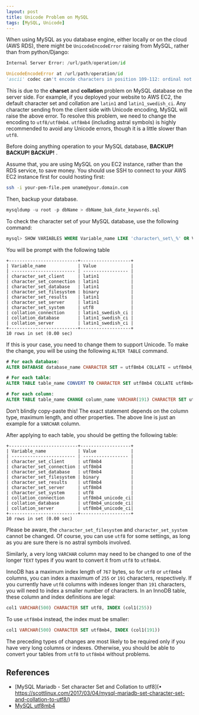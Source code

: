 ```yaml
---
layout: post
title: Unicode Problem on MySQL
tags: [MySQL, Unicode]
---
```


When using MySQL as you database engine, either locally or on the cloud (AWS RDS), there might be `UnicodeEncodeError` raising from MySQL, rather than from python/Django:

```python
Internal Server Error: /url/path/operation/id

UnicodeEncodeError at /url/path/operation/id
'ascii' codec can't encode characters in position 109-112: ordinal not in range(128)
```

This is due to the **charset** and **collation** problem on MySQL database on the server side. For example, if you deployed your website to AWS EC2, the default character set and collation are `latin1` and `latin1_swedish_ci`. Any character sending from the client side with Unicode encoding, MySQL will raise the above error. To resolve this problem, we need to change the encoding to `utf8/utf8mb4`. `utf8mb4` (including astral symbols) is highly recommended to avoid any Unicode errors, though it is a little slower than `utf8`.

Before doing anything operation to your MySQL database, **BACKUP! BACKUP! BACKUP!** .

Assume that, you are using MySQL on you EC2 instance, rather than the RDS service, to save money. You should use SSH to connect to your AWS EC2 instance first for could hosting first:

```bash
ssh -i your-pem-file.pem uname@your.domain.com
```

Then, backup your database.

```sql
mysqldump -u root -p dbName > dbName_bak_date_keywords.sql
```

To check the character set of your MySQL database, use the following command:

```sql
mysql> SHOW VARIABLES WHERE Variable_name LIKE 'character\_set\_%' OR Variable_name LIKE 'collation%';
```

You will be prompt with the following table

```
+--------------------------+-------------------+
| Variable_name            | Value             |
| ------------------------ | ----------------- |
| character_set_client     | latin1            |
| character_set_connection | latin1            |
| character_set_database   | latin1            |
| character_set_filesystem | binary            |
| character_set_results    | latin1            |
| character_set_server     | latin1            |
| character_set_system     | utf8              |
| collation_connection     | latin1_swedish_ci |
| collation_database       | latin1_swedish_ci |
| collation_server         | latin1_swedish_ci |
+--------------------------+-------------------+
10 rows in set (0.00 sec)
```

If this is your case, you need to change them to support Unicode. To make the change, you will be using the following `ALTER TABLE` command.

```sql
# For each database:
ALTER DATABASE database_name CHARACTER SET = utf8mb4 COLLATE = utf8mb4_unicode_ci;

# For each table:
ALTER TABLE table_name CONVERT TO CHARACTER SET utf8mb4 COLLATE utf8mb4_unicode_ci;

# For each column:
ALTER TABLE table_name CHANGE column_name VARCHAR(191) CHARACTER SET utf8mb4 COLLATE utf8mb4_unicode_ci;
```

Don’t blindly copy-paste this! The exact statement depends on the column type, maximum length, and other properties. The above line is just an example for a `VARCHAR` column.

After applying to each table, you should be getting the following table:

```
+--------------------------+-------------------+
| Variable_name            | Value             |
| ------------------------ | ----------------- |
| character_set_client     | utf8mb4           |
| character_set_connection | utf8mb4           |
| character_set_database   | utf8mb4           |
| character_set_filesystem | binary            |
| character_set_results    | utf8mb4           |
| character_set_server     | utf8mb4           |
| character_set_system     | utf8              |
| collation_connection     | utf8mb4_unicode_ci|
| collation_database       | utf8mb4_unicode_ci|
| collation_server         | utf8mb4_unicode_ci|
+--------------------------+-------------------+
10 rows in set (0.00 sec)
```

Please be aware, the `character_set_filesystem` and `character_set_system` cannot be changed. Of course, you can use `utf8` for some settings, as long as you are sure there is no astral symbols involved.

Similarly, a very long `VARCHAR` column may need to be changed to one of the longer `TEXT` types if you want to convert it from `utf8` to `utf8mb4`.

InnoDB has a maximum index length of `767` bytes, so for `utf8` or `utf8mb4` columns, you can index a maximum of `255` or `191` characters, respectively. If you currently have `utf8` columns with indexes longer than `191` characters, you will need to index a smaller number of characters. In an InnoDB table, these column and index definitions are legal:

```sql
col1 VARCHAR(500) CHARACTER SET utf8, INDEX (col1(255))
```

To use `utf8mb4` instead, the index must be smaller:

```sql
col1 VARCHAR(500) CHARACTER SET utf8mb4, INDEX (col1(191))
```

The preceding types of changes are most likely to be required only if you have very long columns or indexes. Otherwise, you should be able to convert your tables from `utf8` to `utf8mb4` without problems.

## References

- [MySQL Mariadb - Set character Set and Collation to utf8](• https://scottlinux.com/2017/03/04/mysql-mariadb-set-character-set-and-collation-to-utf8/)
- [MySQL utf8mb4](https://mathiasbynens.be/notes/mysql-utf8mb4)
